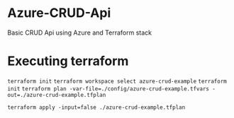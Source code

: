 # Azure-CRUD-Api
Basic CRUD Api using Azure and Terraform stack

# Executing terraform

```terraform init```
```terraform workspace select azure-crud-example```
```terraform init```
```terraform plan -var-file=./config/azure-crud-example.tfvars -out=./azure-crud-example.tfplan```

```terraform apply -input=false ./azure-crud-example.tfplan```

